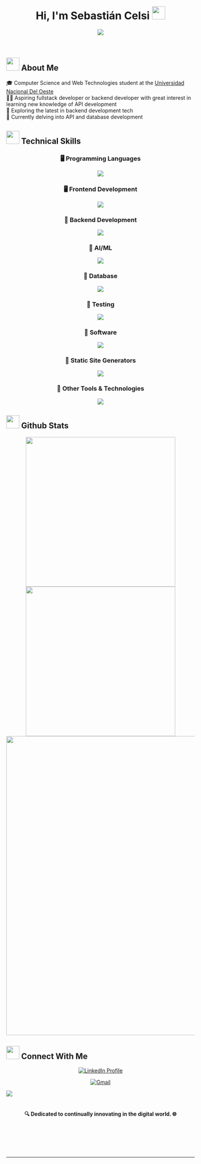 <h1 align="center"><b>Hi, I'm Sebastián Celsi </b><img src="https://media.giphy.com/media/hvRJCLFzcasrR4ia7z/giphy.gif" width="35"></h1>

<p align="center">
  <a href="https://github.com/DenverCoder1/readme-typing-svg"><img src="https://readme-typing-svg.herokuapp.com?font=Time+New+Roman&color=cyan&size=25&center=true&vCenter=true&width=600&height=100&lines=;Self-taught+Full-Stack+Developer,;Computer+Science+Student,;Love+to+learn+new+stuffs"></a>
</p>


<br>



	
##  <img src="https://media.giphy.com/media/Lqo3UBlXeHwZDoebKX/giphy.gif" width="35"> <b> About Me </b>

🎓 Computer Science and Web Technologies student at the [Universidad Nacional Del Oeste](https://uno.edu.ar)<br>
🕵️‍♂️ Aspiring fullstack developer or backend developer with great interest in learning new knowledge of API development<br>
🚀 Exploring the latest in backend development tech<br>
🧩 Currently delving into API and database development<br>

## <img src="https://media.giphy.com/media/bCBZaPWhl515tcyVjo/giphy.gif" width="35"> <b> Technical Skills </b>

<div align="center">
  <h3>🖥️ Programming Languages</h3>
  <a href="https://skillicons.dev">
    <img src="https://skillicons.dev/icons?i=c,java,javascript,typescript,python" />
  </a>
</div>

<div align="center">
  <h3>🖥️ Frontend Development</h3>
  <a href="https://skillicons.dev">
    <img src="https://skillicons.dev/icons?i=react,html,css,sass,tailwind,materialui" />
  </a>
</div>

<div align="center">
  <h3>🧰 Backend Development</h3>
  <a href="https://skillicons.dev">
    <img src="https://skillicons.dev/icons?i=nodejs,expressjs" />
  </a>
</div>

<div align="center">
  <h3>🧰 AI/ML</h3>
  <a href="https://skillicons.dev">
    <img src="https://skillicons.dev/icons?i=opencv" />
  </a>
</div>

<div align="center">
  <h3>🧰 Database</h3>
  <a href="https://skillicons.dev">
    <img src="https://skillicons.dev/icons?i=mongodb,mysql,postgresql" />
  </a>
</div>

<div align="center">
  <h3>🧰 Testing</h3>
  <a href="https://skillicons.dev">
    <img src="https://skillicons.dev/icons?i=jest,mocha" />
  </a>
</div>

<div align="center">
  <h3>🧰 Software</h3>
  <a href="https://skillicons.dev">
    <img src="https://skillicons.dev/icons?i=ai,photoshop" />
  </a>
</div>

<div align="center">
  <h3>🧰 Static Site Generators</h3>
  <a href="https://skillicons.dev">
    <img src="https://skillicons.dev/icons?i=nextjs" />
  </a>
</div>

<div align="center">
  <h3>🧰 Other Tools & Technologies</h3>
  <a href="https://skillicons.dev">
    <img src="https://skillicons.dev/icons?i=linux,git,vscode,eclipse,nb" />
  </a>
</div>

## <img src="https://media.giphy.com/media/iY8CRBdQXODJSCERIr/giphy.gif" width="35"><b> Github Stats </b>

<div align="center">
  <a href="https://github.com/sebastianc94">
    <img src="https://github-readme-stats.vercel.app/api?username=sebastianc94&show_icons=true&theme=radical&hide_border=true&count_private=true" width="400" />
  </a>
  <a href="https://github.com/sebastianc94">
    <img src="https://github-readme-stats.vercel.app/api/top-langs/?username=sebastianc94&theme=radical&show_icons=true&hide_border=true&layout=compact" width="400" />
  </a>
  <br />
  <a href="https://github.com/sebastianc94">
    <img src="https://github-readme-streak-stats.herokuapp.com/?user=sebastianc94&theme=radical&hide_border=true" width="800" />
  </a>
</div>

## <img src="https://media.giphy.com/media/0ZPkxtbBrLvpNkPu1v/giphy.gif" width="35"> <b> Connect With Me </b>

<p align="center">
  <a href="https://www.linkedin.com/in/sebastian-celsi/" target="_blank">
    <img src="https://img.shields.io/badge/LinkedIn-Sebastián_Celsi-blue?style=for-the-badge&logo=linkedin" alt="LinkedIn Profile"/>
  </a>
</p>
<p align="center">
  <a href="mailto:sebastian.celsi@gmail.com" target="_blank">
    <img src="https://img.shields.io/badge/Email-sebastian.celsi@gmail.com-d14836?style=for-the-badge&logo=gmail&logoColor=white" alt="Gmail"/>
  </a>
</p>

<img src="https://user-images.githubusercontent.com/73097560/115834477-dbab4500-a447-11eb-908a-139a6edaec5c.gif"><br><br>
<h4 align="center">🔍 Dedicated to continually innovating in the digital world. 🌐</h4>
</div>
<br>
<br>
<br>
<br>

---

<br>
